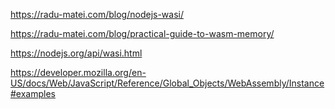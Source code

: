 https://radu-matei.com/blog/nodejs-wasi/

https://radu-matei.com/blog/practical-guide-to-wasm-memory/


https://nodejs.org/api/wasi.html

https://developer.mozilla.org/en-US/docs/Web/JavaScript/Reference/Global_Objects/WebAssembly/Instance#examples
